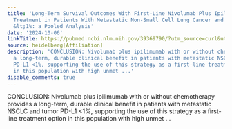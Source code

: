 ```yaml
---
title: 'Long-Term Survival Outcomes With First-Line Nivolumab Plus Ipilimumab-Based
  Treatment in Patients With Metastatic Non-Small Cell Lung Cancer and Tumor PD-L1
  &lt;1%: a Pooled Analysis'
date: '2024-10-06'
linkTitle: https://pubmed.ncbi.nlm.nih.gov/39369790/?utm_source=curl&utm_medium=rss&utm_campaign=pubmed-2&utm_content=1FakS-2QOkCT8HsMOQP1bCRQ4YzyumYOmxmF0moLsQ3dFB1E9V&fc=20220326224207&ff=20241007200555&v=2.18.0.post9+e462414
source: heidelberg[Affiliation]
description: 'CONCLUSION: Nivolumab plus ipilimumab with or without chemotherapy provides
  a long-term, durable clinical benefit in patients with metastatic NSCLC and tumor
  PD-L1 <1%, supporting the use of this strategy as a first-line treatment option
  in this population with high unmet ...'
disable_comments: true
---
```

CONCLUSION: Nivolumab plus ipilimumab with or without chemotherapy provides a long-term, durable clinical benefit in patients with metastatic NSCLC and tumor PD-L1 <1%, supporting the use of this strategy as a first-line treatment option in this population with high unmet ...